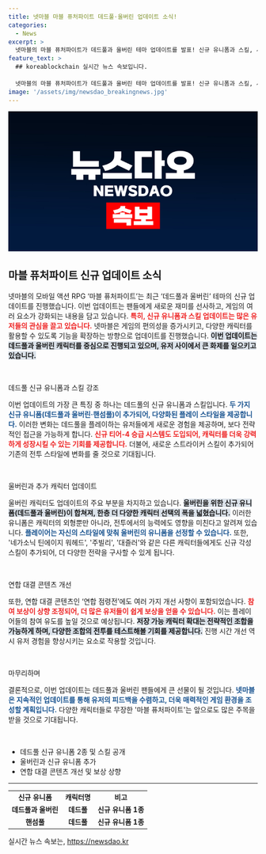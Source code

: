 ```yaml
---
title: 넷마블 마블 퓨처파이트 데드풀·울버린 업데이트 소식!
categories:
  - News
excerpt: >
  넷마블의 마블 퓨처파이트가 데드풀과 울버린 테마 업데이트를 발표! 신규 유니폼과 스킬, 시즌 콘텐츠가 추가되며 팬들의 기대감을 높이고 있습니다. 지금 바로 확인하세요!
feature_text: >
  ## koreablockchain 실시간 뉴스 속보입니다.

  넷마블의 마블 퓨처파이트가 데드풀과 울버린 테마 업데이트를 발표! 신규 유니폼과 스킬, 시즌 콘텐츠가 추가되며 팬들의 기대감을 높이고 있습니다. 지금 바로 확인하세요!
image: '/assets/img/newsdao_breakingnews.jpg'
---
```


<p><img src="/assets/img/newsdao_breakingnews.jpg" alt="koreablockchain 속보" /></p>

<h2 data-ke-size="size26">마블 퓨처파이트 신규 업데이트 소식</h2>

<p data-ke-size="size16">넷마블의 모바일 액션 RPG ‘마블 퓨처파이트’는 최근 ‘데드풀과 울버린’ 테마의 신규 업데이트를 진행했습니다. 이번 업데이트는 팬들에게 새로운 재미를 선사하고, 게임의 여러 요소가 강화되는 내용을 담고 있습니다. <b><span style="color: #ee2323;">특히, 신규 유니폼과 스킬 업데이트는 많은 유저들의 관심을 끌고 있습니다.</span></b> 넷마블은 게임의 편의성을 증가시키고, 다양한 캐릭터를 활용할 수 있도록 기능을 확장하는 방향으로 업데이트를 진행했습니다. <b><span style="background-color: #21538527;">이번 업데이트는 데드풀과 울버린 캐릭터를 중심으로 진행되고 있으며, 유저 사이에서 큰 화제를 일으키고 있습니다.</span></b></p>

<p data-ke-size="size16">&nbsp;</p>

<p>데드풀 신규 유니폼과 스킬 강조</p>

<p data-ke-size="size16">이번 업데이트의 가장 큰 특징 중 하나는 데드풀의 신규 유니폼과 스킬입니다. <b><span style="color: #1a5490;">두 가지 신규 유니폼(데드풀과 울버린·핸섬풀)이 추가되어, 다양화된 플레이 스타일을 제공합니다.</span></b> 이러한 변화는 데드풀을 플레이하는 유저들에게 새로운 경험을 제공하며, 보다 전략적인 접근을 가능하게 합니다. <b><span style="color: #ee2323;">신규 티어-4 승급 시스템도 도입되어, 캐릭터를 더욱 강력하게 성장시킬 수 있는 기회를 제공합니다.</span></b> 더불어, 새로운 스트라이커 스킬이 추가되어 기존의 전투 스타일에 변화를 줄 것으로 기대됩니다.</p>

<p data-ke-size="size16">&nbsp;</p>

<p>울버린과 추가 캐릭터 업데이트</p>

<p data-ke-size="size16">울버린 캐릭터도 업데이트의 주요 부분을 차지하고 있습니다. <b><span style="background-color: #21538527;">울버린을 위한 신규 유니폼(데드풀과 울버린)이 합쳐져, 한층 더 다양한 캐릭터 선택의 폭을 넓혔습니다.</span></b> 이러한 유니폼은 캐릭터의 외형뿐만 아니라, 전투에서의 능력에도 영향을 미친다고 알려져 있습니다. <b><span style="color: #1a5490;">플레이어는 자신의 스타일에 맞춰 울버린의 유니폼을 선정할 수 있습니다.</span></b> 또한, '네가소닉 틴에이지 워헤드', '주빌리', '대즐러'와 같은 다른 캐릭터들에게도 신규 각성 스킬이 추가되어, 더 다양한 전략을 구사할 수 있게 됩니다.</p>

<p data-ke-size="size16">&nbsp;</p>

<p>연합 대결 콘텐츠 개선</p>

<p data-ke-size="size16">또한, 연합 대결 콘텐츠인 ‘연합 점령전’에도 여러 가지 개선 사항이 포함되었습니다. <b><span style="color: #ee2323;">참여 보상이 상향 조정되어, 더 많은 유저들이 쉽게 보상을 얻을 수 있습니다.</span></b> 이는 플레이어들의 참여 유도를 높일 것으로 예상됩니다. <b><span style="background-color: #21538527;">저장 가능 캐릭터 확대는 전략적인 조합을 가능하게 하며, 다양한 조합의 전투를 테스트해볼 기회를 제공합니다.</span></b> 진행 시간 개선 역시 유저 경험을 향상시키는 요소로 작용할 것입니다.</p>

<p data-ke-size="size16">&nbsp;</p>

<p>마무리하며</p>

<p data-ke-size="size16">결론적으로, 이번 업데이트는 데드풀과 울버린 팬들에게 큰 선물이 될 것입니다. <b><span style="color: #1a5490;">넷마블은 지속적인 업데이트를 통해 유저의 피드백을 수렴하고, 더욱 매력적인 게임 환경을 조성할 계획입니다.</span></b> 다양한 캐릭터들로 무장한 '마블 퓨처파이트'는 앞으로도 많은 주목을 받을 것으로 기대됩니다.</p> 

<p data-ke-size="size16">&nbsp;</p>

<ul>
  <li>데드풀 신규 유니폼 2종 및 스킬 공개</li>
  <li>울버린과 신규 유니폼 추가</li>
  <li>연합 대결 콘텐츠 개선 및 보상 상향</li>
</ul>

<hr>

<table style="width: 100%;">
  <tr>
    <td style="text-align: center; height: 17px;"><b>신규 유니폼</b></td>
    <td style="text-align: center; height: 17px;"><b>캐릭터명</b></td>
    <td style="text-align: center; height: 17px;"><b>비고</b></td>
  </tr>
  <tr>
    <td style="text-align: center; height: 17px;"><b>데드풀과 울버린</b></td>
    <td style="text-align: center; height: 17px;"><b>데드풀</b></td>
    <td style="text-align: center; height: 17px;"><b>신규 유니폼 1종</b></td>
  </tr>
  <tr>
    <td style="text-align: center; height: 17px;"><b>핸섬풀</b></td>
    <td style="text-align: center; height: 17px;"><b>데드풀</b></td>
    <td style="text-align: center; height: 17px;"><b>신규 유니폼 1종</b></td>
  </tr>
</table>
실시간 뉴스 속보는, <a href="https://newsdao.kr" rel="dofollow">https://newsdao.kr</a>


